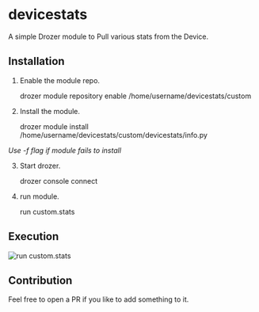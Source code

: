 # devicestats

A simple Drozer module to Pull various stats from the Device.

## Installation

1) Enable the module repo.

    drozer module repository enable /home/username/devicestats/custom

2)  Install the module.

    drozer module install /home/username/devicestats/custom/devicestats/info.py

*Use -f flag if module fails to install*

3) Start drozer.

    drozer console connect

4) run module.

     run custom.stats
  
## Execution

![run custom.stats](https://i.ibb.co/PMgQ7Cn/carbon.png)

## Contribution

Feel free to open a PR if you like to add something to it.

